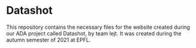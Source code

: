 # Datashot
This repository contains the necessary files for the website created during our ADA project called Datashot, by team lejt. It was created during the autumn semester of 2021 at EPFL.

